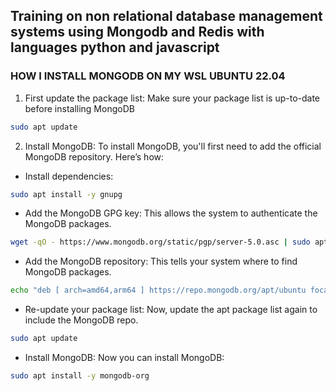 ## Training on non relational database management systems using Mongodb and Redis with languages python and javascript

### HOW I INSTALL MONGODB ON MY WSL UBUNTU 22.04
1. First update the package list: Make sure your package list is up-to-date before installing MongoDB
 
```bash
sudo apt update
```

2. Install MongoDB: To install MongoDB, you'll first need to add the official MongoDB repository.
   Here’s how:
- Install dependencies:
```bash
sudo apt install -y gnupg
```
- Add the MongoDB GPG key: This allows the system to authenticate the MongoDB packages.
```bash
wget -qO - https://www.mongodb.org/static/pgp/server-5.0.asc | sudo apt-key add -
```
- Add the MongoDB repository: This tells your system where to find MongoDB packages.
```bash
echo "deb [ arch=amd64,arm64 ] https://repo.mongodb.org/apt/ubuntu focal/mongodb-org/5.0 multiverse" | sudo tee /etc/apt/sources.list.d/mongodb-org-5.0.list
```
- Re-update your package list: Now, update the apt package list again to include the MongoDB repo.
```bash
sudo apt update
```
- Install MongoDB: Now you can install MongoDB:
```bash
sudo apt install -y mongodb-org
```
